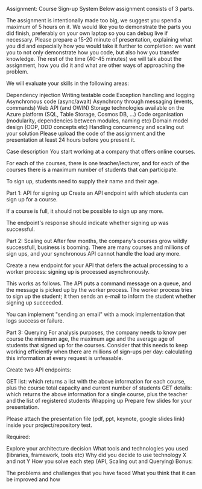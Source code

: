Assignment: Course Sign-up System
Below assignment consists of 3 parts.

The assignment is intentionally made too big, we suggest you spend a maximum of 5 hours on it. We would like you to demonstrate the parts you did finish, preferably on your own laptop so you can debug live if necessary. Please prepare a 15-20 minute of presentation, explaining what you did and especially how you would take it further to completion: we want you to not only demonstrate how you code, but also how you transfer knowledge. The rest of the time (40-45 minutes) we will talk about the assignment, how you did it and what are other ways of approaching the problem.

We will evaluate your skills in the following areas:

Dependency injection
Writing testable code
Exception handling and logging
Asynchronous code (async/await)
Asynchrony through messaging (events, commands)
Web API (and OWIN)
Storage technologies available on the Azure platform (SQL, Table Storage, Cosmos DB, ...)
Code organisation (modularity, dependencies between modules, naming etc)
Domain model design (OOP, DDD concepts etc)
Handling concurrency and scaling out your solution
Please upload the code of the assignment and the presentation at least 24 hours before you present it.

Case description
You start working at a company that offers online courses.

For each of the courses, there is one teacher/lecturer, and for each of the courses there is a maximum number of students that can participate.

To sign up, students need to supply their name and their age.

Part 1: API for signing up
Create an API endpoint with which students can sign up for a course.

If a course is full, it should not be possible to sign up any more.

The endpoint's response should indicate whether signing up was successful.

Part 2: Scaling out
After few months, the company's courses grow wildly successfull, business is booming. There are many courses and millions of sign ups, and your synchronous API cannot handle the load any more.

Create a new endpoint for your API that defers the actual processing to a worker process: signing up is processed asynchronously.

This works as follows. The API puts a command message on a queue, and the message is picked up by the worker process. The worker process tries to sign up the student; it then sends an e-mail to inform the student whether signing up succeeded.

You can implement "sending an email" with a mock implementation that logs success or failure.

Part 3: Querying
For analysis purposes, the company needs to know per course the minimum age, the maximum age and the average age of students that signed up for the courses. Consider that this needs to keep working efficiently when there are millions of sign-ups per day: calculating this information at every request is unfeasable.

Create two API endpoints:

GET list: which returns a list with the above information for each course, plus the course total capacity and current number of students
GET details: which returns the above information for a single course, plus the teacher and the list of registered students
Wrapping up
Prepare few slides for your presentation.

Please attach the presentation file (pdf, ppt, keynote, google slides link) inside your project/repository test.

Required:

Explore your architecture decision
What tools and technologies you used (libraries, framework, tools etc)
Why did you decide to use technology X and not Y
How you solve each step (API, Scaling out and Querying)
Bonus:

The problems and challenges that you have faced
What you think that it can be improved and how
